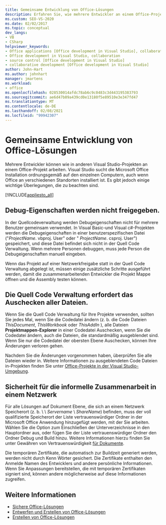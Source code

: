 ```yaml
---
title: Gemeinsame Entwicklung von Office-Lösungen
description: Erfahren Sie, wie mehrere Entwickler an einem Office-Projekt genauso arbeiten können wie in anderen Visual Studio-Projekten.
ms.custom: SEO-VS-2020
ms.date: 02/02/2017
ms.topic: conceptual
dev_langs:
- VB
- CSharp
helpviewer_keywords:
- Office applications [Office development in Visual Studio], collaborative development
- Office development in Visual Studio, collaboration
- source control [Office development in Visual Studio]
- collaborative development [Office development in Visual Studio]
author: John-Hart
ms.author: johnhart
manager: jmartens
ms.workload:
- office
ms.openlocfilehash: 028530014afdc78ab6c9c0483c3d443195383793
ms.sourcegitcommit: ae6d47b09a439cd0e13180f5e89510e3e347fd47
ms.translationtype: MT
ms.contentlocale: de-DE
ms.lasthandoff: 02/08/2021
ms.locfileid: "99942307"
---
```

# <a name="collaborative-development-of-office-solutions"></a>Gemeinsame Entwicklung von Office-Lösungen
  Mehrere Entwickler können wie in anderen Visual Studio-Projekten an einem Office-Projekt arbeiten. Visual Studio sucht die Microsoft Office Installation ordnungsgemäß auf den einzelnen Computern, auch wenn Office an verschiedenen Standorten installiert ist. Es gibt jedoch einige wichtige Überlegungen, die zu beachten sind.

 [!INCLUDE[appliesto_all](../vsto/includes/appliesto-all-md.md)]

## <a name="debug-properties-are-not-shared"></a>Debug-Eigenschaften werden nicht freigegeben.
 In der Quellcodeverwaltung werden Debugeigenschaften nicht für mehrere Benutzer gemeinsam verwendet. In Visual Basic-und Visual c#-Projekten werden die Debugeigenschaften in einer benutzerspezifischen Datei ("*ProjectName*. vbproj. User" oder " *ProjectName*. csproj. User") gespeichert, und diese Datei befindet sich nicht in der Quell Code Verwaltung. Wenn mehrere Personen debuggen, muss jede Person die Debugeigenschaften manuell eingeben.

 Wenn das Projekt auf einer Netzwerkfreigabe statt in der Quell Code Verwaltung abgelegt ist, müssen einige zusätzliche Schritte ausgeführt werden, damit die zusammenarbeitenden Entwickler die Projekt Mappe öffnen und die Assembly testen können.

## <a name="source-control-requires-checking-out-all-files"></a>Die Quell Code Verwaltung erfordert das Auschecken aller Dateien.
 Wenn Sie die Quell Code Verwaltung für Ihre Projekte verwenden, sollten Sie jedes Mal, wenn Sie die Codedatei ändern (z. b. die Code Dateien *ThisDocument*, *ThisWorkbook* oder *ThisAddIn* ), alle Dateien **Projektmappen-Explorer** in einer Codedatei Auschecken, wenn Sie die Codedatei ändern, auch die Dateien, die standardmäßig ausgeblendet sind. Wenn Sie nur die Codedatei der obersten Ebene Auschecken, können Ihre Änderungen verloren gehen.

 Nachdem Sie die Änderungen vorgenommen haben, überprüfen Sie alle Dateien wieder in. Weitere Informationen zu ausgeblendeten Code Dateien in-Projekten finden Sie unter [Office-Projekte in der Visual Studio-Umgebung](../vsto/office-projects-in-the-visual-studio-environment.md).

## <a name="security-for-informal-collaboration-on-a-network"></a>Sicherheit für die informelle Zusammenarbeit in einem Netzwerk
 Für alle Lösungen auf Dokument Ebene, die sich an einem Netzwerk Speicherort (z. b. \\ \\ *Servername* \\ *ShareName*) befinden, muss der voll qualifizierte Speicherort der Liste vertrauenswürdiger Ordner in der Microsoft Office Anwendung hinzugefügt werden, mit der Sie arbeiten. Wählen Sie die Option zum Einschließen der Unterverzeichnisse in den Hauptordner aus, oder fügen Sie der Liste vertrauenswürdiger Ordner den Ordner Debug und Build hinzu. Weitere Informationen hierzu finden Sie unter Gewähren von Vertrauenswürdigkeit [für Dokumente](../vsto/granting-trust-to-documents.md).

 Die temporären Zertifikate, die automatisch zur Buildzeit generiert werden, werden nicht durch Kenn Wörter gesichert. Die Zertifikate enthalten den Anmelde Namen des Entwicklers und andere persönliche Informationen. Wenn Sie Anpassungen bereitstellen, die mit temporären Zertifikaten signiert sind, können andere möglicherweise auf diese Informationen zugreifen.

## <a name="see-also"></a>Weitere Informationen
- [Sichere Office-Lösungen](../vsto/securing-office-solutions.md)
- [Entwerfen und Erstellen von Office-Lösungen](../vsto/designing-and-creating-office-solutions.md)
- [Erstellen von Office-Lösungen](../vsto/building-office-solutions.md)
